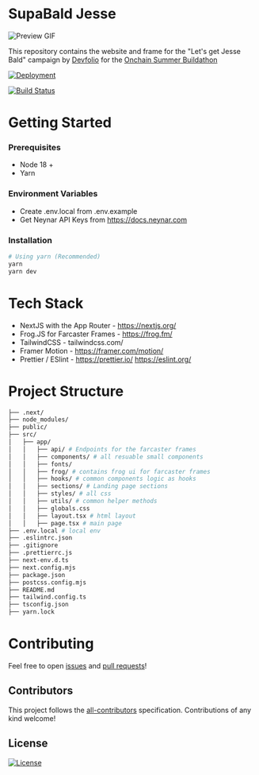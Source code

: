 # SupaBald Jesse

![Preview GIF](https://letsgetjessebald.com/nft-fc.gif)

This repository contains the website and frame for the "Let's get Jesse Bald" campaign by [Devfolio](https://devfolio.co/) for the [Onchain Summer Buildathon](https://onchain-summer.devfolio.co/)

[![Deployment](https://img.shields.io/website?url=https%3A%2F%2Fletsgetjessebald.com%2F&up_message=https%3A%2F%2Fletsgetjessebald.com%2F&logo=curl&label=Deployment)](https://letsgetjessebald.com/)

[![Build Status](https://img.shields.io/github/deployments/devfolioco/supabald-jesse/production?logo=github&label=Build%20Status)](https://github.com/devfolioco/supabald-jesse/deployments/Production)

# Getting Started

### Prerequisites

- Node 18 +
- Yarn

### Environment Variables

- Create .env.local from .env.example
- Get Neynar API Keys from https://docs.neynar.com

### Installation

```bash
# Using yarn (Recommended)
yarn
yarn dev
```

# Tech Stack

- NextJS with the App Router - https://nextjs.org/
- Frog.JS for Farcaster Frames - https://frog.fm/
- TailwindCSS - tailwindcss.com/
- Framer Motion - https://framer.com/motion/
- Prettier / ESlint - https://prettier.io/  https://eslint.org/

# Project Structure

```bash
├── .next/
├── node_modules/
├── public/
├── src/
│   ├── app/
│   │   ├── api/ # Endpoints for the farcaster frames
│   │   ├── components/ # all resuable small components
│   │   ├── fonts/
│   │   ├── frog/ # contains frog ui for farcaster frames
│   │   ├── hooks/ # common components logic as hooks
│   │   ├── sections/ # Landing page sections
│   │   ├── styles/ # all css
│   │   ├── utils/ # common helper methods
│   │   ├── globals.css
│   │   ├── layout.tsx # html layout
│   │   ├── page.tsx # main page
├── .env.local # local env
├── .eslintrc.json
├── .gitignore
├── .prettierrc.js
├── next-env.d.ts
├── next.config.mjs
├── package.json
├── postcss.config.mjs
├── README.md
├── tailwind.config.ts
├── tsconfig.json
├── yarn.lock

```

# Contributing

Feel free to open [issues](https://github.com/devfolioco/supabald-jesse/issues/new/choose) and [pull requests](https://github.com/devfolioco/supabald-jesse/pulls)!

## Contributors

<!-- ALL-CONTRIBUTORS-LIST:START - Do not remove or modify this section -->
<!-- prettier-ignore-start -->
<!-- markdownlint-disable -->

<!-- markdownlint-restore -->
<!-- prettier-ignore-end -->

<!-- ALL-CONTRIBUTORS-LIST:END -->

This project follows the [all-contributors](https://github.com/all-contributors/all-contributors) specification. Contributions of any kind welcome!


## License

[![License](https://img.shields.io/github/license/devfolioco/supabald-jesse#reload)](https://github.com/devfolioco/supabald-jesse/blob/main/LICENSE)
